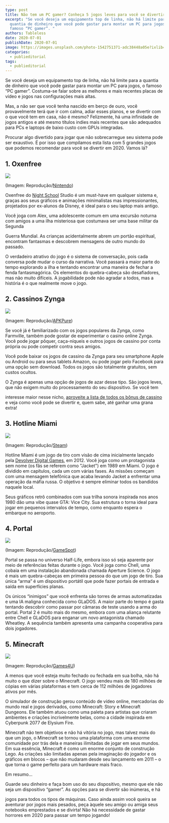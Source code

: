 ```yaml
---
type: post
title: Não tem um PC gamer? Conheça 5 jogos leves para você se divertir em 2020
excerpt: "Se você deseja um equipamento top de linha, não há limite para a
  quantia de dinheiro que você pode gastar para montar um PC para jogos, o
  famoso “PC gamer”. "
authors: Tableless
date: 2020-07-01
publishDate: 2020-07-01
image: https://images.unsplash.com/photo-1542751371-adc38448a05e?ixlib=rb-1.2.1&ixid=eyJhcHBfaWQiOjEyMDd9&auto=format&fit=crop&w=2250&q=80
categories:
  - publieditorial
tags:
  - publieditorial
---
```

Se você deseja um equipamento top de linha, não há limite para a quantia de dinheiro que você pode gastar para montar um PC para jogos, o famoso “PC gamer”. Costuma-se falar sobre as melhores e mais recentes placas de vídeo e jogos nas configurações mais altas.

Mas, a não ser que você tenha nascido em berço de ouro, você provavelmente terá que ir com calma, adiar esses planos, e se divertir com o que você tem em casa, não é mesmo? Felizmente, há uma infinidade de jogos antigos e até mesmo títulos indies mais recentes que são adequados para PCs e laptops de baixo custo com GPUs integradas.

Procurar algo divertido para jogar que não sobrecarregue seu sistema pode ser exaustivo. É por isso que compilamos esta lista com 5 grandes jogos que podemos recomendar para você se divertir em 2020. Vamos lá?

## 1. Oxenfree

![](/images/uploads/img1.png)

(Imagem: Reprodução/[Nintendo](https://www.nintendo.pt/Jogos/Aplicacoes-de-download-da-Nintendo-Switch/Oxenfree-1288984.html))

Oxenfree do [Night School](https://nightschoolstudio.com/) Studio é um must-have em qualquer sistema e, graças aos seus gráficos e animações minimalistas mas impressionantes, projetados por ex-alunos da Disney, é ideal para o seu laptop mais antigo.

Você joga com Alex, uma adolescente comum em uma excursão noturna com amigos a uma ilha misteriosa que costumava ser uma base militar da Segunda

Guerra Mundial. As crianças acidentalmente abrem um portão espiritual, encontram fantasmas e descobrem mensagens de outro mundo do passado.

O verdadeiro atrativo do jogo é o sistema de conversação, pois cada conversa pode mudar o curso da narrativa. Você passará a maior parte do tempo explorando a ilha e tentando encontrar uma maneira de fechar a fenda fantasmagórica. Os elementos do quebra-cabeça são desafiadores, mas não muito difíceis. A jogabilidade pode não agradar a todos, mas a história é o que realmente move o jogo.

## 2. Cassinos Zynga

![](/images/uploads/img2.png)

(Imagem: Reprodução/[APKPure](https://apkpure.com/br/zynga-poker-classic-tx-holdem/com.zynga.livepokerclassic))

Se você já é familiarizado com os jogos populares da Zynga, como Farmville, também pode gostar de experimentar o casino online Zynga. Você pode jogar pôquer, caça-níqueis e outros jogos de cassino por conta própria ou pode competir contra seus amigos.

Você pode baixar os jogos de cassino da Zynga para seu smartphone Apple ou Android ou para seus tablets Amazon, ou pode jogar pelo Facebook para uma opção sem download. Todos os jogos são totalmente gratuitos, sem custos ocultos.

O Zynga é apenas uma opção de jogos de azar desse tipo. São jogos leves, que não exigem muito do processamento do seu dispositivo. Se você tem

interesse maior nesse nicho, [aproveite a lista de todos os bônus de cassino](https://www.askgamblers.com/pt/gambling-news/blog/online-casino-bonus-guide/) e veja como você pode se divertir e, quem sabe, até ganhar uma grana extra!

## 3. Hotline Miami

![](/images/uploads/img3.png)

(Imagem: Reprodução/[Steam](https://store.steampowered.com/app/355890/Hotline_Miami_2_Wrong_Number__Soundtrack/?l=brazilian))

Hotline Miami é um jogo de tiro com visão de cima inicialmente lançado pela [Devolver Digital Games](https://www.devolverdigital.com/), em 2012. Você joga como um protagonista sem nome (os fãs se referem como "Jacket") em 1989 em Miami. O jogo é dividido em capítulos, cada um com várias fases. As missões começam com uma mensagem telefônica que acaba levando Jacket a enfrentar uma operação da máfia russa. O objetivo é sempre eliminar todos os bandidos naquele local.

Seus gráficos retrô combinados com sua trilha sonora inspirada nos anos 1980 dão uma vibe quase GTA: Vice City. Sua estrutura o torna ideal para jogar em pequenos intervalos de tempo, como enquanto espera o embarque no aeroporto.

## 4. Portal

![](/images/uploads/img4.png)

(Imagem: Reprodução/[GameSpot](https://www.gamespot.com/reviews/portal-review/1900-6190126/))

Portal se passa no universo Half-Life, embora isso só seja aparente por meio de referências feitas durante o jogo. Você joga como Chell, uma cobaia em uma instalação abandonada chamada Aperture Science. O jogo é mais um quebra-cabeças em primeira pessoa do que um jogo de tiro. Sua única “arma” é um dispositivo portátil que pode fazer portais de entrada e saída em superfícies planas.

Os únicos “inimigos” que você enfrenta são torres de armas automatizadas e uma IA maligna conhecida como GLaDOS. A maior parte do tempo é gasta tentando descobrir como passar por câmaras de teste usando a arma do portal. Portal 2 é muito mais do mesmo, embora com uma aliança relutante entre Chell e GLaDOS para enganar um novo antagonista chamado Wheatley. A sequência também apresenta uma campanha cooperativa para dois jogadores.

## 5. Minecraft

![](/images/uploads/img5.png)

(Imagem: Reprodução/[Games4U](https://www.games4u.com/sc/br/g4u/jogo/minecraft/c246696ef88e8c954cf5f2c62afa7518u9qtngdy/))

A menos que você esteja muito fechado ou fechada em sua bolha, não há muito o que dizer sobre o Minecraft. O jogo vendeu mais de 180 milhões de cópias em várias plataformas e tem cerca de 112 milhões de jogadores ativos por mês.

O simulador de construção gerou conteúdo de vídeo online, mercadorias do mundo real e jogos derivados, como Minecraft: Story e Minecraft Dungeons. Ele também atuou como uma paleta para artistas que criaram ambientes e criações incrivelmente belas, como a cidade inspirada em Cyberpunk 2077 de Elysium Fire.

Minecraft não tem objetivos e não há vitória no jogo, mas talvez mais do que um jogo, o Minecraft se tornou uma plataforma com uma enorme comunidade por trás dela e maneiras ilimitadas de jogar em seus mundos. Em sua essência, Minecraft é como um enorme conjunto de construção Lego. As criações são limitadas apenas pela imaginação do jogador e os gráficos em blocos – que não mudaram desde seu lançamento em 2011 – o que torna o game perfeito para um hardware mais fraco.

Em resumo...

Guarde seu dinheiro e faça bom uso do seu dispositivo, mesmo que ele não seja um dispositivo “gamer”. As opções para se divertir são inúmeras, e há

jogos para todos os tipos de máquinas. Caso ainda assim você queira se aventurar por jogos mais pesados, peça àquele seu amigo ou amiga seus notebooks emprestados e se divirta! Não há necessidade de gastar horrores em 2020 para passar um tempo jogando!
